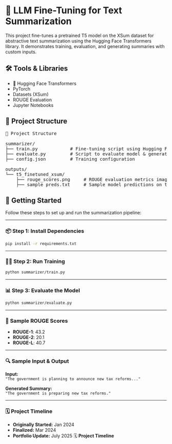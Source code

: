 # 🧠 LLM Fine-Tuning for Text Summarization

This project fine-tunes a pretrained T5 model on the XSum dataset for abstractive text summarization using the Hugging Face Transformers library. It demonstrates training, evaluation, and generating summaries with custom inputs.

## 🛠️ Tools & Libraries
- 🤗 Hugging Face Transformers
- PyTorch
- Datasets (XSum)
- ROUGE Evaluation
- Jupyter Notebooks

## 📁 Project Structure

<pre>
📁 Project Structure

summarizer/
├── train.py            # Fine-tuning script using Hugging Face Trainer API
├── evaluate.py         # Script to evaluate model & generate ROUGE scores
├── config.json         # Training configuration

outputs/
└── t5_finetuned_xsum/
    ├── rouge_scores.png     # ROUGE evaluation metrics image
    ├── sample_preds.txt     # Sample model predictions on test data
</pre>


## 🚀 Getting Started

Follow these steps to set up and run the summarization pipeline:

---

### 📦 **Step 1: Install Dependencies**

```bash
pip install -r requirements.txt
```

---

### 🏋️‍♂️ **Step 2: Run Training**

```bash
python summarizer/train.py
```

---

### 📊 **Step 3: Evaluate the Model**

```bash
python summarizer/evaluate.py
```

---

### 🧪 **Sample ROUGE Scores**

- **ROUGE-1**: 43.2  
- **ROUGE-2**: 20.1  
- **ROUGE-L**: 40.7  

---

### 🔍 **Sample Input & Output**

**Input:**  
`"The government is planning to announce new tax reforms..."`  

**Generated Summary:**  
`"The government is preparing new tax reforms."`

---

### 🗓️ **Project Timeline**

- **Originally Started:** Jan 2024  
- **Finalized:** Mar 2024  
- **Portfolio Update:** July 2025
🗓️ **Project Timeline**
